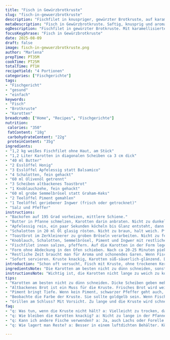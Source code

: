 ```yaml
---
title: "Fisch in Gewürzbrotkruste"
slug: "fisch-in-gewuerzbrotkruste"
description: "Fischfilet in knuspriger, gewürzter Brotkruste, auf karamellisierten Karotten mit Honig und Balsamico. Ohne Nüsse, Milch, Eier. Würzig mit Piment ersetzt, etwas Ingwer für Tiefe. Unkomplizierte Zubereitung, der Fisch bleibt saftig.  Mit Änderungen bei Zutaten und Zeit, für bessere Geschmackstiefe und Textur. Praktisch, vielseitig, ohne exotische Zutaten. Perfekt für Familienessen oder Gäste, die keine Allergene wollen."
metaDescription: "Fisch in Gewürzbrotkruste. Saftig, knusprig und aromatisch. Ideal für Familienessen oder Gäste ohne Allergene."
ogDescription: "Fischfilet in gewürzter Brotkruste. Mit karamellisierten Karotten. Einfach, aber voller Geschmack. Perfekt für alle Anlässe."
focusKeyphrase: "Fisch in Gewürzbrotkruste"
date: 2025-08-09
draft: false
image: fisch-in-gewuerzbrotkruste.png
author: "Marlena"
prepTime: PT35M
cookTime: PT25M
totalTime: PT1H
recipeYield: "4 Portionen"
categories: ["Fischgerichte"]
tags:
- "Fischgericht"
- "gesund"
- "einfach"
keywords:
- "Fisch"
- "Brotkruste"
- "Karotten"
breadcrumb: ["Home", "Recipes", "Fischgerichte"]
nutrition: 
 calories: "350"
 fatContent: "18g"
 carbohydrateContent: "22g"
 proteinContent: "35g"
ingredients:
- "1,2 kg weißes Fischfilet ohne Haut, am Stück"
- "1,2 Liter Karotten in diagonalen Scheiben ca 3 cm dick"
- "40 ml Butter"
- "2 Esslöffel Honig"
- "3 Esslöffel Apfelessig statt Balsamico"
- "4 Schalotten, fein gehackt"
- "60 ml Olivenöl getrennt"
- "3 Scheiben altbackenes Toastbrot"
- "1 Knoblauchzehe, fein gehackt"
- "60 ml grobe Semmelbrösel statt Graham-Keks"
- "2 Teelöffel Piment gemahlen"
- "1 Teelöffel geriebener Ingwer (frisch oder getrocknet)"
- "Salz und Pfeffer"
instructions:
- "Backofen auf 195 Grad vorheizen, mittlere Schiene."
- "Butter in Pfanne schmelzen, Karotten darin anbraten. Nicht zu dunkel, aber saftig weich. Leicht salzen und pfeffern. Honig dazu, leicht karamellisieren lassen, das knistert und duftet süßlich, ungefähr 7-8 Minuten."
- "Apfelessig rein, ein paar Sekunden köcheln bis Glanz entsteht, dann in flache, feuerfeste Form geben. Verhindert matschig werden, gibt Frische."
- "Schalotten in 20 ml Öl glasig rösten. Nicht zu braun, halt weich. Pfanne vom Herd, abkühlen lassen, sonst Verlust des Aromas im weiteren Prozess."
- "Toastbrot im Zerkleinerer zu groben Bröseln verarbeiten. Nicht zu fein, gibt rustikale Textur der Kruste."
- "Knoblauch, Schalotten, Semmelbrösel, Piment und Ingwer mit restlichem Öl verrühren. Salz und Pfeffer nicht vergessen, Mundgefühl und Geschmack verändert sich ohne ordentliches Abschmecken komplett."
- "Fischfilet innen salzen, pfeffern. Auf die Karotten in der Form legen. Die Brot-Gewürzmischung kräftig und gleichmäßig auf dem Fisch verteilen. Fest andrücken. Das ist die Kruste, bringt Textur und Aroma aus der Pfanne in den Ofen. Kruste schützt vor Austrocknung."
- "Form ohne Abdeckung in den Ofen schieben. Nach ca 20-25 Minuten pieks ich mit einer Gabel. Fisch soll leicht auseinanderfallen, aber noch saftig sein. Die Kruste sollte goldgelb und knusprig sein, weniger als 20 min reicht meist nicht, mehr als 30 min trocknet schnell aus. Visuell genau beobachten, nicht nur Zeit nehmen."
- "Restliche Zeit braucht man für Aroma und schonendes Garen. Wenn Fisch zu dünn, dann Zeit reduzieren, zu dick, lieber 5 min mehr. Erfahrung zeigt: lieber Fingerkontrolle als Uhr."
- "Sofort servieren. Kruste knackig, Karotten süß-säuerlich-glänzend. Duft von Piment und Ingwer bleibt präsent."
introduction: "Schon oft versucht, Fisch mit Kruste, ohne trockenen Kern. Entdeckte, dass die Kombination aus karamellisierten Karotten und der würzigen Brotkruste eine meiste Herausforderungen löst: zu trockener Fisch, zu fade Beilage. Gewürze Piment und Ingwer bringen leicht warme Schärfe, ersetzt klassischen Piment de la Jamaïque und bringt mehr Tiefe. Apfelessig macht das Gemüse etwas lebendiger als Balsamico. Ich habe viel mit Zeiten gespielt – zu kurz, Kruste matschig; zu lang, Fisch zäh. Der Trick ist: die Karotten erst gut vorgaren in Butter, dann nur kurz im Ofen, damit sie Biss behalten und gleichzeitig saftig sind. Altbackenes Toastbrot ist deutlich besser als frisches Weißbrot, krustiger und weniger bitter als Graham Crackers. Jeder Schritt kann beeinflussen. Gerade die Schalotten in Öl langsam glasig braten, nicht verbrennen. Wenn man keine Semmelbrösel hat, funktionieren auch Panko oder grobes Paniermehl. Wenig Knoblauch reicht für Aroma, sonst überdeckt wie üblich. Ich koche meistens nebenbei noch Salzkartoffeln, quietschende Textur zum Ausgleich."
ingredientsNote: "Die Karotten am besten nicht zu dünn schneiden, sonst zerfallen sie im Ofen. Butter unbedingt verwenden, da sie das Karamellisieren leicht macht und Geschmack liefert. Apfelessig ist milder als Balsamico und fügt trotzdem Säure hinzu; wer keinen hat, kann weißen Balsamico oder milde Wein-Creme versuchen, aber nicht zu sauer oder dickflüssig. Für die Kruste Brot unbedingt mehrere Tage alt – frisches Brot wird matschig. Ich habe Graham-Keks durch grobe Semmelbrösel ersetzt, die sind leichter zu bekommen und verlieren nicht beim Backen die knusprige Textur. Piment ersetzt klassischen Jamaikapfeffer, ein Muss für Aroma, ansonsten geht auch schwarzer Pfeffer, aber weniger aromatisch. Ingwer in Kruste gibt eine überraschende Frische, nicht zu viel, sonst dominiert er. Falls kein frischer Ingwer da, getrocknet und gemahlen tut’s auch. Schalotten in der Kruste machen den Unterschied gegenüber normalen Zwiebeln – milder und süßer, leicht karamellisiert. Knoblauch sollte frisch und fein gehackt sein, in der Hitze schnell verbrennt er bitter, daher direkt zu den abgekühlten Schalotten geben und zusammenerwärmen. Olivenöl herzhaft, es braucht nicht das teuerste, aber gutes Qualitätsöl macht mehr Geschmack in Kruste.Ein Tipp: Kruste vor dem Backen leicht andrücken, fällt sonst ab beim Servieren. "
instructionsNote: "Wichtig ist, die Karotten nicht lange zu weich zu kochen, sonst entstehen Brei aus Geschmack und Konsistenz. Butter zum Anbraten nicht zu heiß, sonst verbrennt das Milchfett – Farbe soll goldgelb sein, nicht braun. Beim Honig sollte man aufpassen, dass er nicht zu früh zugegeben wird, sonst verbrennt er und wird bitter. Der Essig gibt den nötigen Frischekick, karamellisierte Süße wird dadurch besser ausbalanciert. Beim Mischen der Kruste: Öl und trockene Zutaten nur so lange mischen, dass alles gut verbunden ist, zu viel Rühren zerfällt die Struktur. Das Fischfilet richtig salzen und pfeffern, gleichmäßig, sonst wird der Fisch innen langweilig. Am Ofen: Fisch in der Mitte, keine Umluft mit zu viel Luftzug, lieber Ober-/Unterhitze zum gleichmäßigen Backen. Kontrollieren mit der Gabel: wenn Fisch weich auseinanderfällt – fertig. Manchmal bleibt die Kruste nicht hängen: daran erkennt man evtl. zu trocken oder keine gute Bindung im Teig. Dann nochmal etwas Öl oder Butter einarbeiten in die Panade. Übertriebene Backzeit lässt Fisch hässlich schwitzen und verliert Texturen komplett. Zum Servieren warm halten, nicht zu lange, sonst wird die Kruste schlaff. Für schnelle Variante kann man Karotten vorher im heißen Wasser kurz vorgaren, spart Zeit. Aber macht seltener so, mehr Geschmack beim Anbraten in Butter. Der Knackpunkt: richtige Reihenfolge, damit nichts matschig wird. Deshalb zuerst Karotten in Form, dann Fisch, dann erst im Ofen backen. Wer mag, kann am Schluss unter Grill kurz Farbe auf Kruste geben, aber vorsichtig, leicht zu dunkel ist schnell. Ich mag lieber goldgelb. Während des Backens Küche mit den Duft von Piment und gebratenen Schalotten füllen – ein guter Hinweis, dass alles läuft."
tips:
- "Karotten am besten nicht zu dünn schneiden. Dicke Scheiben geben mehr Biss. Bei Hitze leicht rösten, aber nicht zerfallen. Der Duft von karamellisierten Karotten ist ein sicherer Indikator."
- "Altbackenes Brot ist ein Muss für die Kruste. Frisches Brot wird weich. Toastbrot fünf Tage alt? Genau richtig für rustikale Textur. Damit die Kruste beim Backen nicht abfällt, kräftig andrücken."
- "Piment bringt Tiefe. Wenn kein Piment, schwarzer Pfeffer geht auch, aber verliert den besonderen Geschmack. Frischer Ingwer ist ideal. Getrockneter tut’s auch, wird aber nicht so intensiv."
- "Beobachte die Farbe der Kruste. Sie sollte goldgelb sein. Wenn Fisch zu lange drinnen bleibt, wird die Textur unangenehm. Fingerkontrolle ist besser als auf die Uhr zu schauen; schau auf die Konsistenz."
- "Grillen am Schluss? Mit Vorsicht. Zu lange und die Kruste wird schnell dunkel. Ich mag es goldgelb. Das Aroma von Piment und Ingwer durch die Küche ziehen lassen, ist ebenfalls ein Zeichen, dass alles richtig läuft."
faq:
- "q: Was tun, wenn die Kruste nicht hält? a: Vielleicht zu trocken, dann mehr Öl oder Butter in die Mischung. Oberfläche besser andrücken."
- "q: Wie bleiben die Karotten knackig? a: Nicht zu lange in der Pfanne. Ideal vorgaren. So bleibt die Süße und der Biss erhalten."
- "q: Kann ich andere Fische verwenden? a: Ja, auch Lachs oder Forelle geht. Prüfe die Garzeiten. Dickere Filets benötigen länger. Achte auf die Konsistenz, sollte saftig bleiben."
- "q: Wie lagert man Reste? a: Besser in einem luftdichten Behälter. Kühlschrank, aber nicht zu lange. Am besten frisch servieren. Alternativen sind weniger gut, Struktur leidet."

---
```

